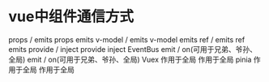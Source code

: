 # vue中组件通信方式

props / emits	props	emits
v-model / emits	v-model	emits
ref / emits	ref	emits
provide / inject	provide	inject
EventBus	emit / on(可用于兄弟、爷孙、全局)	emit / on(可用于兄弟、爷孙、全局)
Vuex	作用于全局	作用于全局
pinia	作用于全局	作用于全局

